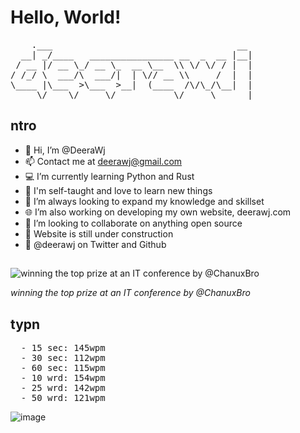 # Hello, World!

<pre>
    .___                                   __ 
  __| _/____   ________________ __  _  __ |__|
 / __ |/ __ \_/ __ \_  __ \__  \\ \/ \/ / |  |
/ /_/ \  ___/\  ___/|  | \// __ \\     /  |  |
\____ |\___  >\___  >__|  (____  /\/\_/\__|  |
     \/    \/     \/           \/     \______|
</pre>

## ntro
  - 👋 Hi, I’m @DeeraWj
  - 📫 Contact me at deerawj@gmail.com
  - 💻 I’m currently learning Python and Rust
  - 💼 I'm self-taught and love to learn new things
  - 🌱 I’m always looking to expand my knowledge and skillset
  - 🌐 I’m also working on developing my own website, deerawj.com
  - 💞️ I’m looking to collaborate on anything open source
  - 🚧 Website is still under construction
  - 🔗 @deerawj on Twitter and Github
 
 ##
![winning the top prize at an IT conference by @ChanuxBro](https://user-images.githubusercontent.com/84235833/209567096-5b3d031d-47ce-4695-8824-d41865a732c2.jpg)

<i>winning the top prize at an IT conference by @ChanuxBro</i>

## typn
<pre>
  - 15 sec: 145wpm
  - 30 sec: 112wpm
  - 60 sec: 115wpm
  - 10 wrd: 154wpm
  - 25 wrd: 142wpm
  - 50 wrd: 121wpm</pre>
![image](https://user-images.githubusercontent.com/84235833/169827750-a39413e2-3382-40ff-a004-d8b294c011da.png)
